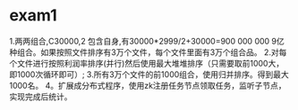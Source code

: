 # exam1
1.两两组合,C30000,2 包含自身,有30000*2999/2+30000=900 000 000 9亿种组合。如果按照文件排序有3万个文件，每个文件里面有3万个组合品。
2.对每个文件进行按照利润率排序(并行)然后使用最大堆堆排序（只需要取前1000大，即1000次循环即可）;
3.所有3万个文件的前1000组合，使用归并排序。得到最大1000名。
4。扩展成分布式程序，使用zk注册任务节点领取任务，监听子节点，实现完成后统计。